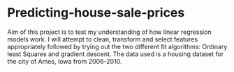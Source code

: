 # Predicting-house-sale-prices
Aim of this project is to test my understanding of how linear regression 
models work. I will attempt to clean, transform and select features appropriately
followed by trying out the two different fit algorithms: Ordinary least Squares
and gradient descent. The data used is a housing dataset for the city of Ames, Iowa from
2006-2010. 

